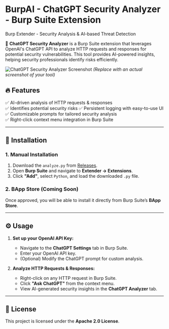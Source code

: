 # BurpAI - ChatGPT Security Analyzer - Burp Suite Extension
Burp Extender - Security Analysis &amp; AI-based Threat Detection

🚀 **ChatGPT Security Analyzer** is a Burp Suite extension that leverages OpenAI's ChatGPT API to analyze HTTP requests and responses for potential security vulnerabilities. This tool provides AI-powered insights, helping security professionals identify risks efficiently.  

![ChatGPT Security Analyzer Screenshot]([2025-03-02_18-00.png](https://raw.githubusercontent.com/azams/BurpAI/refs/heads/main/2025-03-02_18-00.png)) *(Replace with an actual screenshot of your tool)*  

## 🔥 Features  
✅ AI-driven analysis of HTTP requests & responses  
✅ Identifies potential security risks 
✅ Persistent logging with easy-to-use UI  
✅ Customizable prompts for tailored security analysis  
✅ Right-click context menu integration in Burp Suite  

---

## 📌 Installation  

### **1. Manual Installation**
1. Download the `analyze.py` from [Releases](https://github.com/azams/BurpAI/releases).
2. Open **Burp Suite** and navigate to **Extender → Extensions**.
3. Click **"Add"**, select `Python`, and load the downloaded `.py` file.

### **2. BApp Store (Coming Soon)**
Once approved, you will be able to install it directly from Burp Suite’s **BApp Store**.

---

## ⚙️ Usage  

1. **Set up your OpenAI API Key:**
   - Navigate to the **ChatGPT Settings** tab in Burp Suite.
   - Enter your OpenAI API key.
   - (Optional) Modify the ChatGPT prompt for custom analysis.

2. **Analyze HTTP Requests & Responses:**
   - Right-click on any HTTP request in Burp Suite.
   - Click **"Ask ChatGPT"** from the context menu.
   - View AI-generated security insights in the **ChatGPT Analyzer** tab.

---

## 📜 License  
This project is licensed under the **Apache 2.0 License**.  


